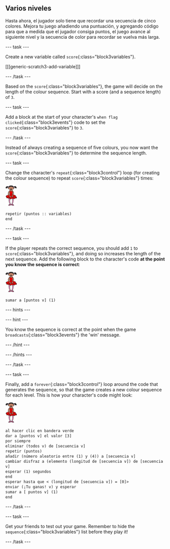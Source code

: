 ## Varios niveles

Hasta ahora, el jugador solo tiene que recordar una secuencia de cinco colores. Mejora tu juego añadiendo una puntuación, y agregando código para que a medida que el jugador consiga puntos, el juego avance al siguiente nivel y la secuencia de color para recordar se vuelva más larga.

\--- task \---

Create a new variable called `score`{:class="block3variables"}.

[[[generic-scratch3-add-variable]]]

\--- /task \---

Based on the `score`{:class="block3variables"}, the game will decide on the length of the colour sequence. Start with a score (and a sequence length) of `3`.

\--- task \---

Add a block at the start of your character's `when flag clicked`{:class="block3events"} code to set the `score`{:class="block3variables"} to `3`.

\--- /task \---

Instead of always creating a sequence of five colours, you now want the `score`{:class="block3variables"} to determine the sequence length.

\--- task \---

Change the character's `repeat`{:class="block3control"} loop (for creating the colour sequence) to repeat `score`{:class="block3variables"} times:

![sprite](images/ballerina.png)

```blocks3
repetir (puntos :: variables)
end
```

\--- /task \---

\--- task \---

If the player repeats the correct sequence, you should add `1` to `score`{:class="block3variables"}, and doing so increases the length of the next sequence. Add the following block to the character's code **at the point you know the sequence is correct**:

![sprite](images/ballerina.png)

```blocks3
sumar a [puntos v] (1)
```

\--- hints \---

\--- hint \---

You know the sequence is correct at the point when the game `broadcasts`{:class="block3events"} the 'win' message.

\--- /hint \---

\--- /hints \---

\--- /task \---

\--- task \---

Finally, add a `forever`{:class="block3control"} loop around the code that generates the sequence, so that the game creates a new colour sequence for each level. This is how your character's code might look:

![ballerina](images/ballerina.png)

```blocks3
al hacer clic en bandera verde
dar a [puntos v] el valor [3]
por siempre
eliminar (todos v) de [secuencia v]
repetir (puntos)
añadir (número aleatorio entre (1) y (4)) a [secuencia v]
cambiar disfraz a (elemento (longitud de [secuencia v]) de [secuencia v]
esperar (1) segundos
end
esperar hasta que < (longitud de [secuencia v]) = [0]>
enviar (¡Tu ganas! v) y esperar
sumar a [ puntos v] (1)
end
```

\--- /task \---

\--- task \---

Get your friends to test out your game. Remember to hide the `sequence`{:class="block3variables"} list before they play it!

\--- /task \---